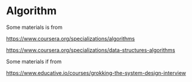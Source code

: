 # Algorithm

Some materials is from

https://www.coursera.org/specializations/algorithms

https://www.coursera.org/specializations/data-structures-algorithms

Some materials if from 

https://www.educative.io/courses/grokking-the-system-design-interview

